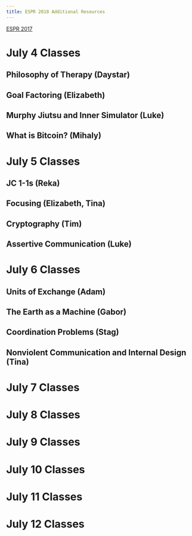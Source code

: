 ```yaml
---
title: ESPR 2018 Additional Resources
---
```


[ESPR 2017](espr2017)

# July 4 Classes

## Philosophy of Therapy (Daystar)

## Goal Factoring (Elizabeth)

## Murphy Jiutsu and Inner Simulator (Luke)

## What is Bitcoin? (Mihaly)

# July 5 Classes

## JC 1-1s (Reka)

## Focusing (Elizabeth, Tina)

## Cryptography (Tim)

## Assertive Communication (Luke)

# July 6 Classes

## Units of Exchange (Adam)

## The Earth as a Machine (Gabor)

## Coordination Problems (Stag)

## Nonviolent Communication and Internal Design (Tina)

# July 7 Classes

##

##

##

##

# July 8 Classes

##

##

##

##

# July 9 Classes

##

##

##

##

# July 10 Classes

##

##

##

##

# July 11 Classes

##

##

##

##

# July 12 Classes

##

##

##

##
